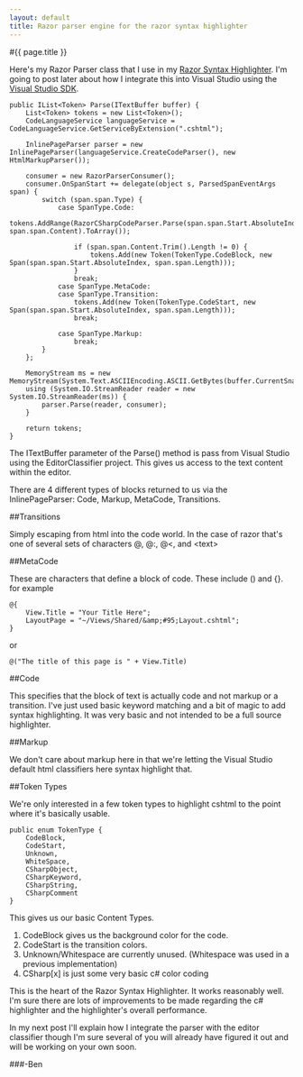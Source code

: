 ```yaml
---
layout: default
title: Razor parser engine for the razor syntax highlighter
---
```

#{{ page.title }}

Here's my Razor Parser class that I use in my <a href='/razor-syntax-highlighter'>Razor Syntax Highlighter</a>. I'm going to post later about how I integrate this into Visual Studio using the <a href='http://www.microsoft.com/downloads/details.aspx?FamilyID=47305cf4-2bea-43c0-91cd-1b853602dcc5&displaylang=en' target='&#95;new'>Visual Studio SDK</a>.

    public IList<Token> Parse(ITextBuffer buffer) {
        List<Token> tokens = new List<Token>();
        CodeLanguageService languageService = CodeLanguageService.GetServiceByExtension(".cshtml");

        InlinePageParser parser = new InlinePageParser(languageService.CreateCodeParser(), new HtmlMarkupParser());

        consumer = new RazorParserConsumer();
        consumer.OnSpanStart += delegate(object s, ParsedSpanEventArgs span) {
            switch (span.span.Type) {
                case SpanType.Code:
                    tokens.AddRange(RazorCSharpCodeParser.Parse(span.span.Start.AbsoluteIndex, span.span.Content).ToArray());

                    if (span.span.Content.Trim().Length != 0) {
                        tokens.Add(new Token(TokenType.CodeBlock, new Span(span.span.Start.AbsoluteIndex, span.span.Length)));
                    }
                    break;
                case SpanType.MetaCode:
                case SpanType.Transition:
                    tokens.Add(new Token(TokenType.CodeStart, new Span(span.span.Start.AbsoluteIndex, span.span.Length)));
                    break;

                case SpanType.Markup:
                    break;
            }
        };

        MemoryStream ms = new MemoryStream(System.Text.ASCIIEncoding.ASCII.GetBytes(buffer.CurrentSnapshot.GetText()));
        using (System.IO.StreamReader reader = new System.IO.StreamReader(ms)) {
            parser.Parse(reader, consumer);
        }

        return tokens;
    }


The ITextBuffer parameter of the Parse() method is pass from Visual Studio using the EditorClassifier project. This gives us access to the text content within the editor.

There are 4 different types of blocks returned to us via the InlinePageParser: Code, Markup, MetaCode, Transitions.

##Transitions

Simply escaping from html into the code world. In the case of razor that's one of several sets of characters @, @:, @<, and &lt;text&gt;

##MetaCode

These are characters that define a block of code. These include () and {}. for example

    @{
        View.Title = "Your Title Here";
        LayoutPage = "~/Views/Shared/&amp;#95;Layout.cshtml";
    }


or

    @("The title of this page is " + View.Title)

##Code

This specifies that the block of text is actually code and not markup or a transition. I've just used basic keyword matching and a bit of magic to add syntax highlighting. It was very basic and not intended to be a full source highlighter.

##Markup

We don't care about markup here in that we're letting the Visual Studio default html classifiers here syntax highlight that.

##Token Types

We're only interested in a few token types to highlight cshtml to the point where it's basically usable.

    public enum TokenType {
        CodeBlock,
        CodeStart,
        Unknown,
        WhiteSpace,
        CSharpObject,
        CSharpKeyword,
        CSharpString,
        CSharpComment
    }


This gives us our basic Content Types.
1. CodeBlock gives us the background color for the code.
2. CodeStart is the transition colors.
3. Unknown/Whitespace are currently unused. (Whitespace was used in a previous implementation)
4. CSharp[x] is just some very basic c# color coding

This is the heart of the Razor Syntax Highlighter. It works reasonably well. I'm sure there are lots of improvements to be made regarding the c# highlighter and the highlighter's overall performance. 

In my next post I'll explain how I integrate the parser with the editor classifier though I'm sure several of you will already have figured it out and will be working on your own soon.

###-Ben
